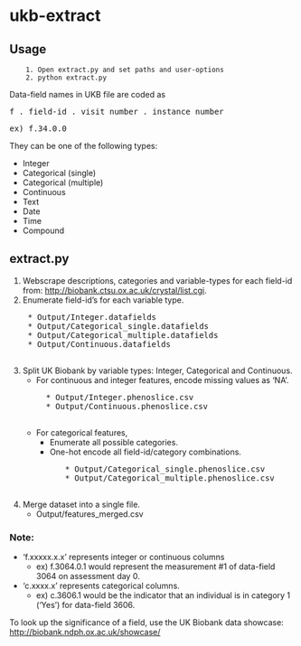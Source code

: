# ukb-extract

## Usage
        1. Open extract.py and set paths and user-options
        2. python extract.py

Data-field names in UKB file are coded as
<pre>f . field-id . visit number . instance number</pre>
<pre>ex) f.34.0.0</pre>

They can be one of the following types:
* Integer
* Categorical (single)
* Categorical (multiple)
* Continuous
* Text
* Date
* Time
* Compound

## <b>extract.py</b>
1. Webscrape descriptions, categories and variable-types for each field-id from: http://biobank.ctsu.ox.ac.uk/crystal/list.cgi.
2. Enumerate field-id’s for each variable type.
    <pre>
    * Output/Integer.datafields
    * Output/Categorical_single.datafields
    * Output/Categorical_multiple.datafields
    * Output/Continuous.datafields
    </pre>
3. Split UK Biobank by variable types: Integer, Categorical and Continuous. 
    * For continuous and integer features, encode missing values as ‘NA’.
        <pre>
        * Output/Integer.phenoslice.csv
        * Output/Continuous.phenoslice.csv
        </pre>
    * For categorical features, 
        * Enumerate all possible categories.
        * One-hot encode all field-id/category combinations. 
        <pre>
            * Output/Categorical_single.phenoslice.csv
            * Output/Categorical_multiple.phenoslice.csv
        </pre>
4. Merge dataset into a single file.
    * Output/features_merged.csv

### Note:
* ‘f.xxxxx.x.x’ represents integer or continuous columns
    * ex) f.3064.0.1 would represent the measurement #1 of data-field 3064 on assessment day 0.
* ‘c.xxxx.x’ represents categorical columns.
    * ex) c.3606.1 would be the indicator that an individual is in category 1 (‘Yes’) for data-field 3606.

To look up the significance of a field, use the UK Biobank data showcase: http://biobank.ndph.ox.ac.uk/showcase/
